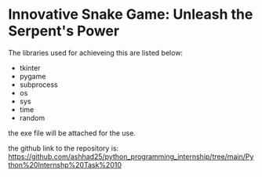 # Innovative Snake Game: Unleash the Serpent's Power

The libraries used for achieveing this are listed below:

- tkinter
- pygame
- subprocess
- os
- sys
- time
- random

the exe file will be attached for the use.

the github link to the repository is: https://github.com/ashhad25/python_programming_internship/tree/main/Python%20Internshp%20Task%2010